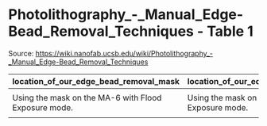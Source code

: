 # Photolithography_-_Manual_Edge-Bead_Removal_Techniques - Table 1

Source: https://wiki.nanofab.ucsb.edu/wiki/Photolithography_-_Manual_Edge-Bead_Removal_Techniques

| location_of_our_edge_bead_removal_mask               | location_of_our_edge_bead_removal_mask_1             |
|:-----------------------------------------------------|:-----------------------------------------------------|
|                                                      |                                                      |
| Using the mask on the MA-6 with Flood Exposure mode. | Using the mask on the MA-6 with Flood Exposure mode. |
|                                                      |                                                      |